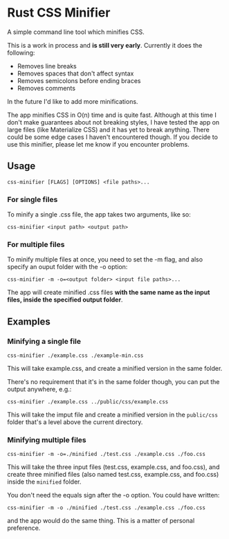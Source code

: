 # Rust CSS Minifier

A simple command line tool which minifies CSS.

This is a work in process and **is still very early**. Currently it does the
following:

* Removes line breaks
* Removes spaces that don't affect syntax
* Removes semicolons before ending braces
* Removes comments

In the future I'd like to add more minifications.

The app minifies CSS in O(n) time and is quite fast. Although at this time 
I don't make guarantees about not breaking styles, I have tested the app on large
files (like Materialize CSS) and it has yet to break anything. There could be
some edge cases I haven't encountered though. If you decide
to use this minifier, please let me know if you encounter problems.

## Usage
```
css-minifier [FLAGS] [OPTIONS] <file paths>...
```

### For single files

To minify a single .css file, the app takes two arguments, like so:

```css-minifier <input path> <output path>```

### For multiple files

To minify multiple files at once, you need to set the -m flag, and also
specify an ouput folder with the -o option:

```css-minifier -m -o=<output folder> <input file paths>...```

The app will create minified .css files **with the same name as the input files,
inside the specified output folder**.

## Examples

### Minifying a single file

```
css-minifier ./example.css ./example-min.css
```

This will take example.css, and create a minified version in the same folder.

There's no requirement that it's in the same folder though, you can put the
output anywhere, e.g.:

```
css-minifier ./example.css ../public/css/example.css
```

This will take the imput file and create a minified version in the
`public/css` folder that's a level above the current directory.

### Minifying multiple files

```
css-minifier -m -o=./minified ./test.css ./example.css ./foo.css
```

This will take the three input files (test.css, example.css, and foo.css),
and create three minified files (also named test.css, example.css, and foo.css)
inside the `minified` folder.

You don't need the equals sign after the -o option. You could have written:

```
css-minifier -m -o ./minified ./test.css ./example.css ./foo.css
```

and the app would do the same thing. This is a matter of personal preference.